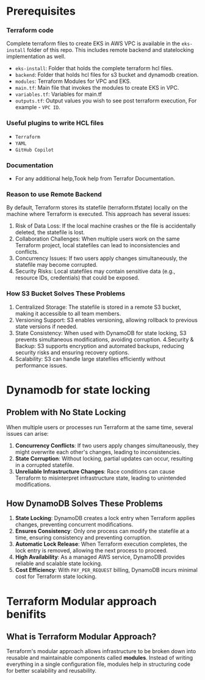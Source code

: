 # Prerequisites

### Terraform code 

Complete terraform files to create EKS in AWS VPC is available in the `eks-install` folder of this repo. This includes remote backend and statelocking implementation as well.

- `eks-install`: Folder that holds the complete terraform hcl files.
- `backend`: Folder that holds hcl files for s3 bucket and dynamodb creation.
- `modules`: Terraform Modules for VPC and EKS.
- `main.tf`: Main file that invokes the modules to create EKS in VPC.
- `variables.tf`: Variables for main.tf
- `outputs.tf`: Output values you wish to see post terraform execution, For example - `VPC ID`.

### Useful plugins to write HCL files

- `Terraform`
- `YAML`
- `GitHub Copilot`

### Documentation

- For any additional help,Took help from Terrafor Documentation.


### Reason to use Remote Backend

By default, Terraform stores its statefile (terraform.tfstate) locally on the machine where Terraform is executed. This approach has several issues:

1. Risk of Data Loss: If the local machine crashes or the file is accidentally deleted, the statefile is lost.
2. Collaboration Challenges: When multiple users work on the same Terraform project, local statefiles can lead to inconsistencies and conflicts.
3. Concurrency Issues: If two users apply changes simultaneously, the statefile may become corrupted.
4. Security Risks: Local statefiles may contain sensitive data (e.g., resource IDs, credentials) that could be exposed.

### How S3 Bucket Solves These Problems

1. Centralized Storage: The statefile is stored in a remote S3 bucket, making it accessible to all team members.
2. Versioning Support: S3 enables versioning, allowing rollback to previous state versions if needed.
3. State Consistency: When used with DynamoDB for state locking, S3 prevents simultaneous modifications, avoiding corruption.
4.Security & Backup: S3 supports encryption and automated backups, reducing security risks and ensuring recovery options.
5. Scalability: S3 can handle large statefiles efficiently without performance issues.

# Dynamodb for state locking

## **Problem with No State Locking**
When multiple users or processes run Terraform at the same time, several issues can arise:
1. **Concurrency Conflicts**: If two users apply changes simultaneously, they might overwrite each other's changes, leading to inconsistencies.
2. **State Corruption**: Without locking, partial updates can occur, resulting in a corrupted statefile.
3. **Unreliable Infrastructure Changes**: Race conditions can cause Terraform to misinterpret infrastructure state, leading to unintended modifications.

## **How DynamoDB Solves These Problems**
1. **State Locking**: DynamoDB creates a lock entry when Terraform applies changes, preventing concurrent modifications.
2. **Ensures Consistency**: Only one process can modify the statefile at a time, ensuring consistency and preventing corruption.
3. **Automatic Lock Release**: When Terraform execution completes, the lock entry is removed, allowing the next process to proceed.
4. **High Availability**: As a managed AWS service, DynamoDB provides reliable and scalable state locking.
5. **Cost Efficiency**: With `PAY_PER_REQUEST` billing, DynamoDB incurs minimal cost for Terraform state locking.

# Terraform Modular approach benifits

## **What is Terraform Modular Approach?**
Terraform's modular approach allows infrastructure to be broken down into reusable and maintainable components called **modules**. Instead of writing everything in a single configuration file, modules help in structuring code for better scalability and reusability.


